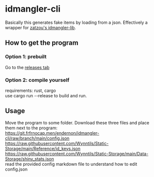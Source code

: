 # idmangler-cli
Basically this generates fake items by loading from a json. Effectively a wrapper for [zatzou's idmangler-lib](https://github.com/Zatzou/idmangler-lib).

## How to get the program
### Option 1: prebuilt
Go to the [releases tab](https://git.frfrnocap.men/endernon/idmangler-cli/releases)
### Option 2: compile yourself
requirements: rust, cargo  
use cargo run --release to build and run.  

## Usage
Move the program to some folder. Download these three files and place them next to the program:  
https://git.frfrnocap.men/endernon/idmangler-cli/raw/branch/main/config.json  
https://raw.githubusercontent.com/Wynntils/Static-Storage/main/Reference/id_keys.json  
https://raw.githubusercontent.com/Wynntils/Static-Storage/main/Data-Storage/shiny_stats.json  
read the provided config markdown file to understand how to edit config.json
